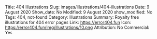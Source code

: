 Title: 404 Illustrations
Slug: images/illustrations/404-illustrations
Date: 9 August 2020
Show_date: No
Modified: 9 August 2020
show_modified: No
Tags: 404, not-found
Category: Illustrations
Summary:  Royalty free illustrations for 404 error pages
Link: https://error404.fun
Icon: https://error404.fun/img/illustrations/10.png
Attribution: No
Commercial: Yes
